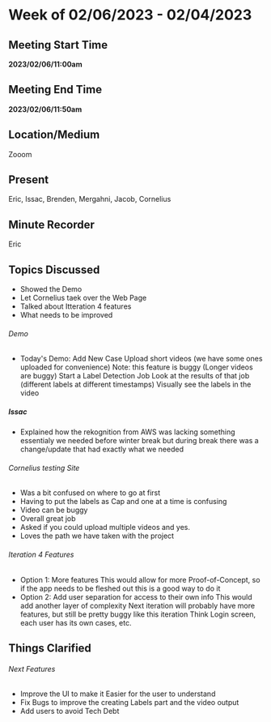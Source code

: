 # Week of 02/06/2023 - 02/04/2023

## Meeting Start Time

**2023/02/06/11:00am**

## Meeting End Time

**2023/02/06/11:50am**

## Location/Medium

Zooom

## Present

Eric, Issac, Brenden, Mergahni, Jacob, Cornelius

## Minute Recorder

Eric

## Topics Discussed
- Showed the Demo
- Let Cornelius taek over the Web Page
- Talked about Itteration 4 features 
- What needs to be improved 

###### Demo 
- Today's Demo:
    Add New Case
    Upload short videos (we have some ones uploaded for convenience)
        Note: this feature is buggy (Longer videos are buggy)
    Start a Label Detection Job
    Look at the results of that job (different labels at different timestamps)
    Visually see the labels in the video

##### Issac
- Explained how the rekognition from AWS was lacking something essentialy we needed before winter break but during break there was a change/update that had exactly what we needed 

###### Cornelius testing Site
- Was a bit confused on where to go at first 
- Having to put the labels as Cap and one at a time is confusing 
- Video can be buggy
- Overall great job 
- Asked if you could upload multiple videos and yes. 
- Loves the path we have taken with the project 

###### Iteration 4 Features 
- Option 1: More features
            This would allow for more Proof-of-Concept, so if the app needs to be fleshed out this is
            a good way to do it
- Option 2: Add user separation for access to their own info
            This would add another layer of complexity
            Next iteration will probably have more features, but still be pretty buggy like this
            iteration
            Think Login screen, each user has its own cases, etc.
## Things Clarified
###### Next Features
- Improve the UI to make it Easier for the user to understand 
- Fix Bugs to improve the creating Labels part and the video output
- Add users to avoid Tech Debt 


